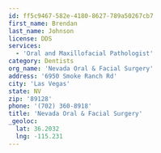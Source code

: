 ```yaml
---
id: ff5c9467-582e-4180-8627-789a50267cb7
first_name: Brendan
last_name: Johnson
license: DDS
services:
  - 'Oral and Maxillofacial Pathologist'
category: Dentists
org_name: 'Nevada Oral & Facial Surgery'
address: '6950 Smoke Ranch Rd'
city: 'Las Vegas'
state: NV
zip: '89128'
phone: '(702) 360-8918'
title: 'Nevada Oral & Facial Surgery'
_geoloc:
  lat: 36.2032
  lng: -115.231
---
```

